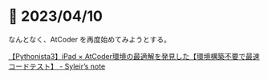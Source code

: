 # 📝 2023/04/10


なんとなく、AtCoder を再度始めてみようとする。


[【Pythonista3】iPad × AtCoder環境の最適解を発見した【環境構築不要で最速コードテスト】 - Syleir’s note](https://syleir.hatenablog.com/entry/2021/12/16/000112)

